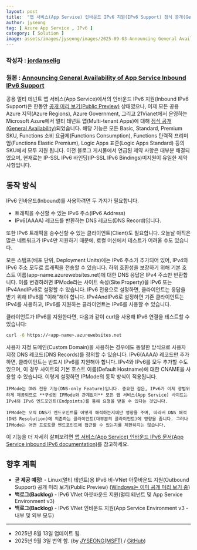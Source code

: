 ```yaml
---
layout: post
title:  "앱 서비스(App Service) 인바운드 IPv6 지원(IPv6 Support) 정식 공개(General Availability)"
author: jyseong
tag: [ Azure App Service , IPv6 ]
category: [ Solution ]
image: assets/images/jyseong/images/2025-09-03-Announcing General Availability of App Service Inbound IPv6 Support/appserviceipv6.png
---
```


### 작성자 : [jordanselig](https://techcommunity.microsoft.com/users/jordanselig/1185852)
### 원본 : [Announcing General Availability of App Service Inbound IPv6 Support](https://techcommunity.microsoft.com/blog/appsonazureblog/announcing-general-availability-of-app-service-inbound-ipv6-support/4423358)

공용 멀티 테넌트 앱 서비스(App Service)에서의 인바운드 IPv6 지원(Inbound IPv6 Support)은 한동안 [공개 미리 보기(Public Preview)](https://azure.github.io/AppService/2024/11/08/Announcing-Inbound-IPv6-support) 상태였으나, 이제 모든 공용 Azure 지역(Azure Regions), Azure Government, 그리고 21Vianet에서 운영하는 Microsoft Azure에서 멀티 테넌트 앱(Multi-tenant Apps)에 대해 [정식 공개(General Availability)](https://azure.microsoft.com/en-us/updates/?id=499998)되었습니다. 해당 기능은 모든 Basic, Standard, Premium SKU, Functions 소비 요금제(Functions Consumption), Functions 탄력적 프리미엄(Functions Elastic Premium), Logic Apps 표준(Logic Apps Standard) 등의 SKU에서 모두 지원 됩니다. 이전 블로그 게시물에서 언급된 제약 사항은 대부분 해결되었으며, 현재로는 IP-SSL IPv6 바인딩(IP-SSL IPv6 Bindings)미지원이 유일한 제약 사항입니다.

## 동작 방식  
IPv6 인바운드(Inbound)를 사용하려면 두 가지가 필요합니다. 
- 트래픽을 수신할 수 있는 IPv6 주소(IPv6 Address)
- IPv6(AAAA) 레코드를 반환하는 DNS 레코드(DNS Record)입니다.

또한 IPv6 트래픽을 송수신할 수 있는 클라이언트(Client)도 필요합니다. 오늘날 아직은 많은 네트워크가 IPv4만 지원하기 때문에, 로컬 머신에서 테스트가 어려울 수도 있습니다.  

모든 스탬프(배포 단위, Deployment Units)에는 IPv6 주소가 추가되어 있어, IPv4와 IPv6 주소 모두로 트래픽을 전송할 수 있습니다. 하위 호환성을 보장하기 위해 기본 호스트 이름(app-name.azurewebsites.net)에 대한 DNS 응답은 IPv4 주소만 반환합니다. 이를 변경하려면 IPMode라는 사이트 속성(Site Property)을 IPv6 또는 IPv4AndIPv6로 설정할 수 있습니다. IPv6 전용으로 설정하면, 클라이언트는 응답을 받기 위해 IPv6를 "이해"해야 합니다. IPv4AndIPv6로 설정하면 기존 클라이언트는 IPv4를 사용하고, IPv6를 지원하는 클라이언트는 IPv6를 사용할 수 있습니다.  

클라이언트가 IPv6를 지원한다면, 다음과 같이 curl을 사용해 IPv6 연결을 테스트할 수 있습니다:  

```bash
curl -6 https://<app-name>.azurewebsites.net
```

사용자 지정 도메인(Custom Domain)을 사용하는 경우에도 동일한 방식으로 사용자 지정 DNS 레코드(DNS Records)를 정의할 수 있습니다. IPv6(AAAA) 레코드만 추가하면, 클라이언트는 반드시 IPv6를 지원해야 합니다. IPv4와 IPv6를 모두 추가할 수도 있으며, 이 경우 사이트의 기본 호스트 이름(Default Hostname)에 대한 CNAME을 사용할 수 있습니다. 이렇게 설정하면 IPMode의 동작 방식이 적용됩니다.


```
IPMode는 DNS 전용 기능(DNS-only Feature)입니다. 중요한 점은, IPv6가 이제 광범위하게 제공되므로 **구성된 IPMode와 관계없이** 모든 앱 서비스(App Service) 사이트는 IPv4와 IPv6 엔드포인트(Endpoints)를 통해 요청을 받을 수 있다는 것입니다.  

IPMode는 오직 DNS가 엔드포인트를 어떻게 해석하는지에만 영향을 주며, 따라서 DNS 해석(DNS Resolution)에 의존하는 클라이언트(대부분의 클라이언트)에 영향을 줍니다. 그러나 IPMode는 어떤 프로토콜 엔드포인트에 접근할 수 있는지를 제한하지는 않습니다.  
```

이 기능을 더 자세히 살펴보려면 [앱 서비스(App Service) 인바운드 IPv6 문서(App Service inbound IPv6 documentation)](https://aka.ms/app-service-inbound-ipv6)를 참고하세요.

## 향후 계획  
- **곧 제공 예정!** - Linux(멀티 테넌트)용 IPv6 비-VNet 아웃바운드 지원(Outbound Support) 공개 미리 보기(Public Preview) ([Windows는 이미 공개 미리 보기 중](https://techcommunity.microsoft.com/blog/appsonazureblog/announcing-app-service-outbound-ipv6-support-in-public-preview/4423368))  
- **백로그(Backlog)** - IPv6 VNet 아웃바운드 지원(멀티 테넌트 및 App Service Environment v3)  
- **백로그(Backlog)** - IPv6 VNet 인바운드 지원(App Service Environment v3 - 내부 및 외부 모두)  

----------

- 2025년 8월 13일 업데이트 됨.
- 2025년 9월 3일 번역 함. (by [JYSEONG(MSFT)](https://techcommunity.microsoft.com/users/ji%20yong%20seong/219866) / [GitHub](https://github.com/jiyongseong))